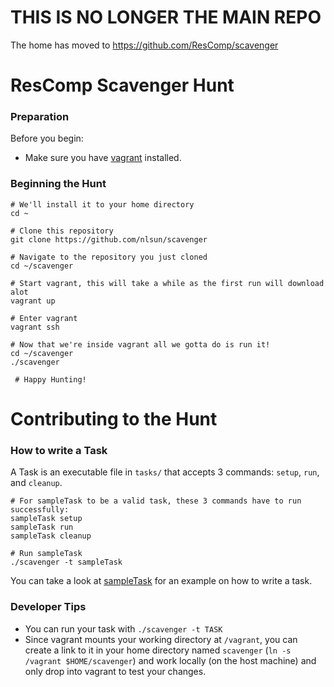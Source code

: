 # THIS IS NO LONGER THE MAIN REPO

The home has moved to https://github.com/ResComp/scavenger




# ResComp Scavenger Hunt

### Preparation

Before you begin:
* Make sure you have [vagrant](https://www.vagrantup.com/) installed.

### Beginning the Hunt
```
# We'll install it to your home directory
cd ~

# Clone this repository
git clone https://github.com/nlsun/scavenger

# Navigate to the repository you just cloned
cd ~/scavenger

# Start vagrant, this will take a while as the first run will download alot
vagrant up

# Enter vagrant
vagrant ssh

# Now that we're inside vagrant all we gotta do is run it!
cd ~/scavenger
./scavenger

 # Happy Hunting!
```

# Contributing to the Hunt

### How to write a Task

A Task is an executable file in `tasks/` that accepts 3 commands:
`setup`, `run`, and `cleanup`.

```
# For sampleTask to be a valid task, these 3 commands have to run successfully:
sampleTask setup
sampleTask run 
sampleTask cleanup

# Run sampleTask
./scavenger -t sampleTask
```

You can take a look at [sampleTask](tasks/sampleTask) for an example on how
to write a task.

### Developer Tips

* You can run your task with `./scavenger -t TASK`
* Since vagrant mounts your working directory at `/vagrant`, you can create
a link to it in your home directory named `scavenger` (`ln -s /vagrant
$HOME/scavenger`) and work locally (on the host machine) and only drop into
vagrant to test your changes.
